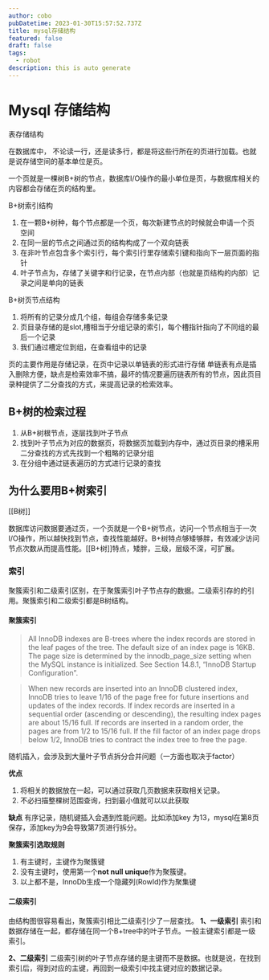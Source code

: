 ```yaml
---
author: cobo
pubDatetime: 2023-01-30T15:57:52.737Z
title: mysql存储结构
featured: false
draft: false
tags:
  - robot
description: this is auto generate
---
```


# Mysql 存储结构

表存储结构

<!-- ![img22](@assets/images/img22.svg) -->

在数据库中， 不论读一行，还是读多行，都是将这些行所在的页进行加载。也就是说存储空间的基本单位是页。

一个页就是一棵树B+树的节点，数据库I/O操作的最小单位是页，与数据库相关的内容都会存储在页的结构里。

B+树索引结构

<!-- ![img23](@assets/images/img23.svg) -->

1. 在一颗B+树种，每个节点都是一个页，每次新建节点的时候就会申请一个页空间
2. 在同一层的节点之间通过页的结构构成了一个双向链表
3. 在非叶节点包含多个索引行，每个索引行里存储索引键和指向下一层页面的指针
4. 叶子节点为，存储了关键字和行记录，在节点内部（也就是页结构的内部）记录之间是单向的链表

B+树页节点结构

<!-- ![img24](@assets/images/img24.svg) -->

1. 将所有的记录分成几个组，每组会存储多条记录
2. 页目录存储的是slot,槽相当于分组记录的索引，每个槽指针指向了不同组的最后一个记录
3. 我们通过槽定位到组，在查看组中的记录

页的主要作用是存储记录，在页中记录以单链表的形式进行存储
单链表有点是插入删除方便，缺点是检索效率不搞，最坏的情况要遍历链表所有的节点，因此页目录种提供了二分查找的方式，来提高记录的检索效率。

## B+树的检索过程

1. 从B+树根节点，逐层找到叶子节点
2. 找到叶子节点为对应的数据页，将数据页加载到内存中，通过页目录的槽采用二分查找的方式先找到一个粗略的记录分组
3. 在分组中通过链表遍历的方式进行记录的查找

## 为什么要用B+树索引

[[B树]]

数据库访问数据要通过页，一个页就是一个B+树节点，访问一个节点相当于一次I/O操作，所以越快找到节点，查找性能越好。B+树特点够矮够胖，有效减少访问节点次数从而提高性能。[[B+树]]特点，矮胖，三级，层级不深，可扩展。

### 索引

聚簇索引和二级索引区别，在于聚簇索引叶子节点存的数据。二级索引存的的引用。聚簇索引和二级索引都是B树结构。

#### 聚簇索引

> All InnoDB indexes are B-trees where the index records are stored in the leaf pages of the tree. The default size of an index page is 16KB. The page size is determined by the innodb_page_size setting when the MySQL instance is initialized. See Section 14.8.1, “InnoDB Startup Configuration”.

> When new records are inserted into an InnoDB clustered index, InnoDB tries to leave 1/16 of the page free for future insertions and updates of the index records. If index records are inserted in a sequential order (ascending or descending), the resulting index pages are about 15/16 full. If records are inserted in a random order, the pages are from 1/2 to 15/16 full. If the fill factor of an index page drops below 1/2, InnoDB tries to contract the index tree to free the page.

随机插入，会涉及到大量叶子节点拆分合并问题（一方面也取决于factor）

**优点**

 <!-- ![聚簇索引](./Btree-clusterIndex.webp) -->

1.  将相关的数据放在一起，可以通过获取几页数据来获取相关记录。
2.  不必扫描整棵树范围查询，扫到最小值就可以以此获取

**缺点**
有序记录，随机键插入会遇到性能问题。比如添加key 为13，mysql在第8页保存，添加key为9会导致第7页进行拆分。

**聚簇索引选取规则**

1.  有主键时，主键作为聚簇键
2.  没有主键时，使用第一个**not null unique**作为聚簇键。
3.  以上都不是，InnoDb生成一个隐藏列(RowId)作为聚集键

#### 二级索引

<!-- ![二级索引](./Btree-secondIndexwebp.webp) -->

由结构图很容易看出，聚簇索引相比二级索引少了一层查找。
**1、一级索引** 索引和数据存储在一起，都存储在同一个B+tree中的叶子节点。一般主键索引都是一级索引。

**2、二级索引** 二级索引树的叶子节点存储的是主键而不是数据。也就是说，在找到索引后，得到对应的主键，再回到一级索引中找主键对应的数据记录。
